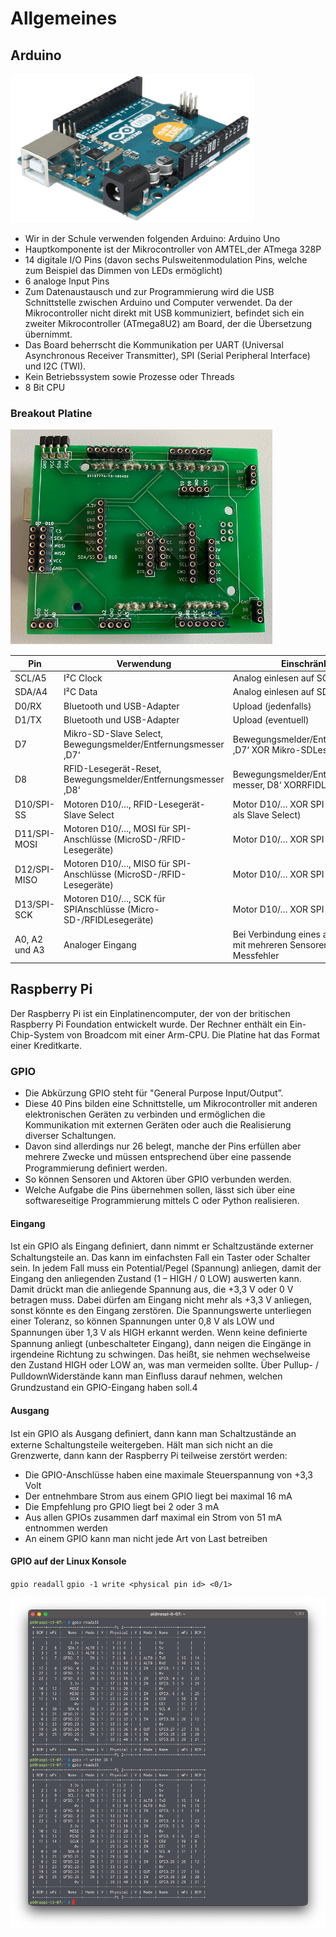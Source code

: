 # Allgemeines

## Arduino

![](./assets/arduino.png)

* Wir in der Schule verwenden folgenden Arduino: Arduino Uno
* Hauptkomponente ist der Mikrocontroller von AMTEL,der ATmega 328P
* 14 digitale I/O Pins (davon sechs Pulsweitenmodulation Pins, welche zum Beispiel das Dimmen von LEDs ermöglicht)
* 6 analoge Input Pins
* Zum Datenaustausch und zur Programmierung wird die USB Schnittstelle zwischen Arduino und Computer verwendet. Da der Mikrocontroller nicht direkt mit USB kommuniziert, befindet sich ein zweiter Mikrocontroller (ATmega8U2) am Board, der die Übersetzung übernimmt.
* Das Board beherrscht die Kommunikation per UART (Universal Asynchronous Receiver Transmitter), SPI (Serial Peripheral Interface) und I2C (TWI).
* Kein Betriebssystem sowie Prozesse oder Threads
* 8 Bit CPU

### Breakout Platine

![](./assets/breakout_platine.png)

| Pin           | Verwendung                                                          | Einschränkung                                                                  |
|---------------|---------------------------------------------------------------------|--------------------------------------------------------------------------------|
| SCL/A5        | I²C Clock                                                           | Analog einlesen auf SCL/A5                                                     |
| SDA/A4        | I²C Data                                                            | Analog einlesen auf SDA/A4                                                     |
| D0/RX         | Bluetooth und USB-Adapter                                           | Upload (jedenfalls)                                                            |
| D1/TX         | Bluetooth und USB-Adapter                                           | Upload (eventuell)                                                             |
| D7            | Mikro-SD-Slave Select, Bewegungsmelder/Entfernungsmesser ‚D7‘       | Bewegungsmelder/Entfernungsmesser ‚D7‘ XOR Mikro-SDLesegerät                   |
| D8            | RFID-Lesegerät-Reset, Bewegungsmelder/Entfernungsmesser ‚D8‘        | Bewegungsmelder/Entfernungs messer‚ D8‘ XORRFIDLesegerät                       |
| D10/SPI-SS    | Motoren D10/…, RFID-Lesegerät- Slave Select                         | Motor D10/… XOR SPI (Ausnahme: D7 als Slave Select)                            |
| D11/SPI-MOSI  | Motoren D10/…, MOSI für SPI- Anschlüsse (MicroSD-/RFID- Lesegeräte) | Motor D10/… XOR SPI                                                            |
| D12/SPI-MISO  | Motoren D10/…, MISO für SPI- Anschlüsse (MicroSD-/RFID- Lesegeräte) | Motor D10/… XOR SPI                                                            |
| D13/SPI-SCK   | Motoren D10/…, SCK für SPIAnschlüsse (Micro-SD-/RFIDLesegeräte)     | Motor D10/… XOR SPI                                                            |
| A0, A2 und A3 | Analoger Eingang                                                    | Bei Verbindung eines analogen Pins mit mehreren Sensorenresultieren Messfehler |

## Raspberry Pi

Der Raspberry Pi ist ein Einplatinencomputer, der von der britischen Raspberry Pi Foundation entwickelt wurde. Der Rechner enthält ein Ein-Chip-System von Broadcom mit einer Arm-CPU. Die Platine hat das Format einer Kreditkarte.

### GPIO

* Die Abkürzung GPIO steht für "General Purpose Input/Output”.
* Diese 40 Pins bilden eine Schnittstelle, um Mikrocontroller mit anderen elektronischen Geräten zu verbinden und ermöglichen die Kommunikation mit externen Geräten oder auch die Realisierung diverser Schaltungen.
* Davon sind allerdings nur 26 belegt, manche der Pins erfüllen aber mehrere Zwecke und müssen entsprechend über eine passende Programmierung deﬁniert werden.
* So können Sensoren und Aktoren über GPIO verbunden werden.
* Welche Aufgabe die Pins übernehmen sollen, lässt sich über eine softwareseitige Programmierung mittels C oder Python realisieren.

#### Eingang

Ist ein GPIO als Eingang deﬁniert, dann nimmt er Schaltzustände externer Schaltungsteile an. Das kann im einfachsten Fall ein Taster oder Schalter sein. In jedem Fall muss ein Potential/Pegel (Spannung) anliegen, damit der Eingang den anliegenden Zustand (1 – HIGH / 0 LOW) auswerten kann. Damit drückt man die anliegende Spannung aus, die +3,3 V oder 0 V betragen muss. Dabei dürfen am Eingang nicht mehr als +3,3 V anliegen, sonst könnte es den Eingang zerstören. Die Spannungswerte unterliegen einer Toleranz, so können Spannungen unter 0,8 V als LOW und Spannungen über 1,3 V als HIGH erkannt werden. Wenn keine deﬁnierte Spannung anliegt (unbeschalteter Eingang), dann neigen die Eingänge in irgendeine Richtung zu schwingen. Das heißt, sie nehmen wechselweise den Zustand HIGH oder LOW an, was man vermeiden sollte. Über Pullup- / PulldownWiderstände kann man Einﬂuss darauf nehmen, welchen Grundzustand ein GPIO-Eingang haben soll.4 

#### Ausgang

Ist ein GPIO als Ausgang deﬁniert, dann kann man Schaltzustände an externe Schaltungsteile weitergeben. Hält man sich nicht an die Grenzwerte, dann kann der Raspberry Pi teilweise zerstört werden:

* Die GPIO-Anschlüsse haben eine maximale Steuerspannung von +3,3 Volt
* Der entnehmbare Strom aus einem GPIO liegt bei maximal 16 mA
* Die Empfehlung pro GPIO liegt bei 2 oder 3 mA
* Aus allen GPIOs zusammen darf maximal ein Strom von 51 mA entnommen werden
* An einem GPIO kann man nicht jede Art von Last betreiben

#### GPIO auf der Linux Konsole

`gpio readall`
`gpio -1 write <physical pin id> <0/1>`

![](./assets/gpio.png)